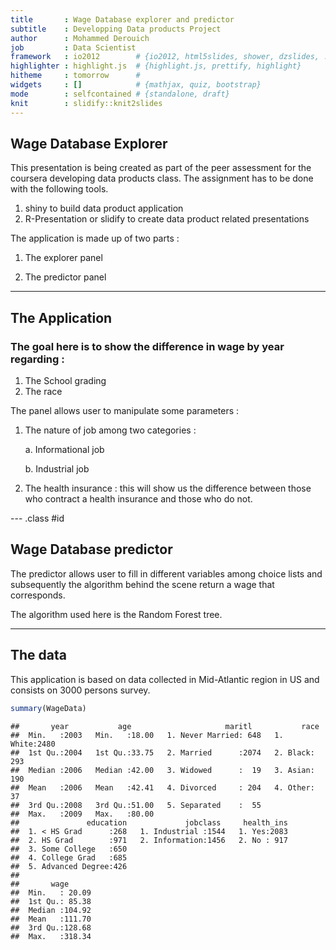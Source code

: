 ```yaml
---
title       : Wage Database explorer and predictor
subtitle    : Developping Data products Project
author      : Mohammed Derouich
job         : Data Scientist
framework   : io2012        # {io2012, html5slides, shower, dzslides, ...}
highlighter : highlight.js  # {highlight.js, prettify, highlight}
hitheme     : tomorrow      # 
widgets     : []            # {mathjax, quiz, bootstrap}
mode        : selfcontained # {standalone, draft}
knit        : slidify::knit2slides
---
```


## Wage Database Explorer

This presentation is being created as part of the peer assessment for the coursera developing data products class. The assignment has to be done with the following tools.

1. shiny to build data product application
2. R-Presentation or slidify to create data product related presentations

The application is made up of two parts :

1. The explorer panel 

2. The predictor panel 

---
 
## The Application

### The goal here is to show the difference in wage by year regarding :

1. The School grading
2. The race

The panel allows user to manipulate some parameters :

1. The nature of job among two categories : 

      a. Informational job
      
      b. Industrial job
      
2. The health insurance : this will show us the difference between those who contract a health insurance and those who do not.            

--- .class #id  

## Wage Database predictor


The predictor allows user to fill in different variables among choice lists and subsequently the algorithm behind the scene return a wage that corresponds.

The algorithm used here is the Random Forest tree.

---

## The data


This application is based on data collected in Mid-Atlantic region in US and consists on 3000 persons survey.





```r
summary(WageData)
```

```
##       year           age                     maritl           race     
##  Min.   :2003   Min.   :18.00   1. Never Married: 648   1. White:2480  
##  1st Qu.:2004   1st Qu.:33.75   2. Married      :2074   2. Black: 293  
##  Median :2006   Median :42.00   3. Widowed      :  19   3. Asian: 190  
##  Mean   :2006   Mean   :42.41   4. Divorced     : 204   4. Other:  37  
##  3rd Qu.:2008   3rd Qu.:51.00   5. Separated    :  55                  
##  Max.   :2009   Max.   :80.00                                          
##               education             jobclass     health_ins  
##  1. < HS Grad      :268   1. Industrial :1544   1. Yes:2083  
##  2. HS Grad        :971   2. Information:1456   2. No : 917  
##  3. Some College   :650                                      
##  4. College Grad   :685                                      
##  5. Advanced Degree:426                                      
##                                                              
##       wage       
##  Min.   : 20.09  
##  1st Qu.: 85.38  
##  Median :104.92  
##  Mean   :111.70  
##  3rd Qu.:128.68  
##  Max.   :318.34
```




